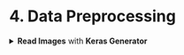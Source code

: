 # 4. Data Preprocessing

<div style='width:1000px;margin:auto;'>
<details><summary><b>Read Images</b> with <b>Keras Generator</b></summary><p>
```
from tensorflow.keras.preprocessing.image import ImageDataGenerator

train_datagen = ImageDataGenerator(rescale=1./255)
test_datagen  = ImageDataGenerator(rescale=1./255)

train_generator = train_datagen.flow_from_directory(train_dir,
										target_size=(150, 150), # Resize all images to 150x150
										batch_size=20,
										class_mode='binary')
										
valid_generator = test_datagen.flow_from_directory(valid_dir,
										target_size=(150, 150), # Resize all images to 150x150
										batch_size=20,
										class_mode='binary')				
```

<h4>When fitting the model with generators</h4>
```
history = model.fit_generator(train_generator,
						steps_per_epoch=len(train_df)/batch_size,
						epochs=30,
						validation_data=valid_generator,
						validation_steps=len(valid_df)/batch_size)
```
</p></details>
<details><summary>Deal with <b>small images dataset</b> 2,000 images</b></summary>
<p> if you start with a simple convnet architecuture, your model will overfit quickly, here's how you can mitigate that effect:</p>
<ul>
<li>Data Augmentation.</li>
<li>Add Drop-out Layer after Flatten() layer and before Dense layer.</li>
<li>Add Regularization</li>
</ul>

- Use a pretrained Convent.
</details>

<details><summary><b>Data Augmentation</b></summary><ul>

<li><details><summary><b>Keras</b></summary>
```
# Note: Validation & Test data shouldn't be augmented.
datagen = ImageDataGenerator(
			rescale=1./255,
			rotation_range=40,
			width_shift_range=0.2,
			height_shift_range=0.2,
			shear_range=0.2,
			zoom_range=0.2,
			horizontal_flip=True,
			fill_mode='nearest')
			
valid_datagen = ImageDataGenerator(rescale=1./255)

# Read the folder of images.
train_generator = datagen.flow_from_directory(
					train_dir,
					target_size=(150, 150),
					batch_size=32,
					class_mode='binary')

```
<h4> Display some images after augmenation</h4>
```
from tensorflow.keras.preprocessing import image

fnames = [os.path.join(train_cats_dir, fname) for fname in os.listdir(train_cats_dir)]

# Select one image.
img_path = fnames[3]

# Read the image and resize it.
img = image.load_img(img_path, target_size=(150, 150))

# Convert it to a Numpy array with shape (150, 150, 3)
x = image.img_to_array(img)

x = x.reshape((1,) + x.shape)

i = 0
for batch in datagen.flow(x, batch_size=1):
	plt.figure(i)
	imgplot = plt.imshow(image.array_to_img(batch[0]))
	i += 1
	if i % 4 == 0:
		break

plt.show()
```
</details></li>


<li><details><summary><b>Skimage</b></summary>
<pre><code>from skimage.io import imshow, imread, imsave
from skimage.transform import rotate, AffineTransform, warp,rescale, resize, downscale_local_mean
from skimage import color,data
from skimage.exposure import adjust_gamma
from skimage.util import random_noise

##### Flipping
#Horizontally flipped
hflipped_image= np.fliplr(image) #fliplr reverse the order of columns of pixels in matrix

#Vertically flipped
vflipped_image= np.flipud(image) #flipud reverse the order of rows of pixels in matrix

##### Rotation
# clockwise rotation
rot_clockwise_image = rotate(image, angle=45) 
# Anticlockwise rotation
rot_anticlockwise_image = rotate(image, angle=-45)

##### Cropping
# source: https://www.kaggle.com/safavieh/image-augmentation-using-skimage
import random
import pylab as pl 
def randRange(a, b):
    '''
    a utility function to generate random float values in desired range
    '''
    return pl.rand() * (b - a) + a
def randomCrop(im):
    '''
    croping the image in the center from a random margin from the borders
    '''
    margin = 1/3.5
    start = [int(randRange(0, im.shape[0] * margin)),
             int(randRange(0, im.shape[1] * margin))]
    end = [int(randRange(im.shape[0] * (1-margin), im.shape[0])), 
           int(randRange(im.shape[1] * (1-margin), im.shape[1]))]
    cropped_image = (im[start[0]:end[0], start[1]:end[1]])
    return cropped_image
    
cropped_image = randomCrop(image)

#####  Brightness Manipulation
image_bright = adjust_gamma(image, gamma=0.5,gain=1)
image_dark = adjust_gamma(image, gamma=2,gain=1)

###### Scaling
image_resized = resize(image, (image.shape[0] // 2, image.shape[1] // 2), anti_aliasing=True)
#image_downscaled = downscale_local_mean(image, (4, 3))

##### Noise Addition
noisy_image= random_noise(image)
</code></pre>
</details></li>

<li><details><summary><b>OpenCV-Python</b></summary>
OpenCV essentially stands for Open Source Computer Vision Library. Although it is written in optimized C/C++, it has interfaces for Python and Java along with C++. 
OpenCV-Python is the python API for OpenCV. You can think of it as a python wrapper around the C++ implementation of OpenCV. OpenCV-Python is not only fast (since the background consists of code written in C/C++) but is also easy to code and deploy(due to the Python wrapper in foreground). This makes it a great choice to perform computationally intensive programs.

<pre><code>##### Flipping
#The image is flipped according to the value of flipCode as follows:
#flipcode = 0: flip vertically
#flipcode > 0: flip horizontally
#flipcode < 0: flip vertically and horizontally
#vertical flip
img_flip_ud = cv2.flip(image13, 0)
plt.imshow(img_flip_ud)
#horizontal flip
img_flip_lr = cv2.flip(image13, 1)
plt.imshow(img_flip_lr)

######### Rotation.
# The OpenCV function that rotates the image is cv2.rotate().The following three constants can be specified in rotateCode.
#cv2.ROTATE_90_CLOCKWISE
#cv2.ROTATE_90_COUNTERCLOCKWISE
#cv2.ROTATE_180
img_rotate_90_clockwise = cv2.rotate(image13, cv2.ROTATE_90_CLOCKWISE)
img_rotate_90_counterclockwise = cv2.rotate(image13, cv2.ROTATE_90_COUNTERCLOCKWISE)
img_rotate_180 = cv2.rotate(image13, cv2.ROTATE_180)

########### Scaling.
#RESIZE
def resize_image(image,w,h):
    resized_image = image=cv2.resize(image,(w,h))
    return resized_image
imshow(resize_image(image13, 500,500))

########## Brightness Manipulation.
def add_light(image, gamma):
    invGamma = 1.0 / gamma
    table = np.array([((i / 255.0) ** invGamma) * 255
                      for i in np.arange(0, 256)]).astype("uint8")
    image=cv2.LUT(image, table)
    return image
imshow(add_light(image13,2))

########## Cropping.
def crop_image(image,y1,y2,x1,x2):
    image=image[y1:y2,x1:x2]
    return image
imshow(crop_image(image13,200,800,250,1500))

############## Gaussian Blur.
def gaussian_blur(image,blur):
    image = cv2.GaussianBlur(image,(5,5),blur)
    return image
imshow(gaussian_blur(image13,0))
</code></pre>
</details></li>

<li><details><summary><b>imgaug</b></summary>
imgaug is a library for image augmentation in machine learning experiments. It supports a wide range of augmentation techniques, allows to easily combine these and to execute them in random order or on multiple CPU cores, has a simple yet powerful stochastic interface and can not only augment images, but also keypoints/landmarks, bounding boxes, heatmaps and segmentation maps.

<pre><code># imgaug
import imageio
import imgaug as ia
import imgaug.augmenters as iaa

############ Flipping.
hflip= iaa.Fliplr(p=1.0)
hflipped_image2= hflip.augment_image(image2)

#Vertically flipped
vflip= iaa.Flipud(p=1.0) 
vflipped_image2= vflip.augment_image(image2)

############### Rotation.
rot = iaa.Affine(rotate=(-25,25))
rot_clockwise_image2 = rot.augment_image(image2)

################### Cropping.
crop = iaa.Crop(percent=(0, 0.2)) # crop image
corp_image=crop.augment_image(image)

#################### Brightness Manipulation.
# bright
contrast1=iaa.GammaContrast(gamma=0.5)
brightened_image = contrast1.augment_image(image)

#dark
contrast2=iaa.GammaContrast(gamma=2)
darkened_image = contrast2.augment_image(image)

#################### Scaling.
scale_im=iaa.Affine(scale={"x": (1.5, 1.0), "y": (0.5, 1.0)})
scale_image =scale_im.augment_image(image)

#################### Noise Addition.
gaussian_noise=iaa.AdditiveGaussianNoise(15,20)
noise_image=gaussian_noise.augment_image(image)
</code></pre>
2.7 Augmentation pipeline<br>
The imgaug library provides a very useful feature called Augmentation pipeline. Such a pipeline is a sequence of steps that can be applied in a fixed or random order. This also gives the flexibility to apply certain transformations to a few images and other transformations to other images. In the following example, we are applying the flip, sharpen,crop etc transformations on some of the images. The blur and affline transformations will be applied sometimes and all these transformations will be applied in random order.

<pre><code>
# Defining a pipeline.
# The example has been taken from the documentation
aug_pipeline = iaa.Sequential([
    iaa.SomeOf((0,3),[
        iaa.Fliplr(1.0), # horizontally flip
        iaa.Flipud(1.0),# Vertical flip
        iaa.Sharpen(alpha=(0, 1.0), lightness=(0.75, 1.5)), # sharpen images
        iaa.Crop(percent=(0, 0.4)),
        iaa.Sometimes(0.5, iaa.Affine(rotate=5)),
        iaa.Sometimes( 0.5,iaa.GaussianBlur(sigma=(0, 0.5))),
        iaa.AdditiveGaussianNoise(loc=0, scale=(0.0, 0.05*255), per_channel=0.5),
    ])
], 
random_order=True # apply the augmentations in random order
)

# apply augmentation pipeline to sample image
images_aug = np.array([aug_pipeline.augment_image(image2) for _ in range(16)])
</code></pre>
</details></li>

<li><details><summary><b>Data Augmentation</b></summary>

</details></li>

<li><details><summary><b>Data Augmentation</b></summary>

</details></li>

</ul></details>
</div>
